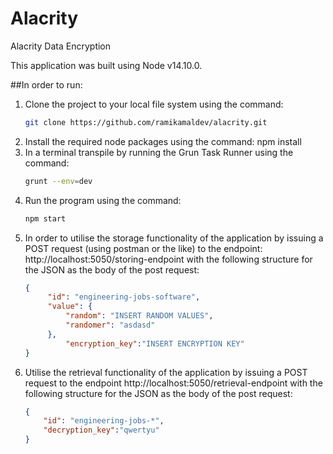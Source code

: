 # Alacrity

Alacrity Data Encryption

This application was built using Node v14.10.0.

##In order to run:

1. Clone the project to your local file system using the command:
    ```bash
    git clone https://github.com/ramikamaldev/alacrity.git
    ```
2. Install the required node packages using the command: npm install
3. In a terminal transpile by running the Grun Task Runner using the command:
   ```bash
   grunt --env=dev
   ```
4. Run the program using the command:
   ```bash
   npm start
   ```
5. In order to utilise the storage functionality of the application by issuing a POST request (using postman or the like) to the endpoint: http://localhost:5050/storing-endpoint
   with the following structure for the JSON as the body of the post request:
   ```json
   {
        "id": "engineering-jobs-software",
        "value": {
            "random": "INSERT RANDOM VALUES",
            "randomer": "asdasd"
        },
            "encryption_key":"INSERT ENCRYPTION KEY"
   }
   ```
6. Utilise the retrieval functionality of the application by issuing a POST request to the endpoint http://localhost:5050/retrieval-endpoint
   with the following structure for the JSON as the body of the post request:
   ```json
   {
       "id": "engineering-jobs-*",
       "decryption_key":"qwertyu"
   }
   ```
